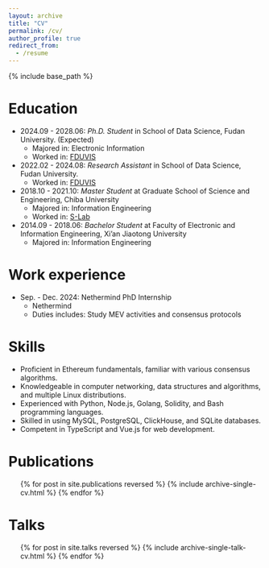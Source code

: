 ```yaml
---
layout: archive
title: "CV"
permalink: /cv/
author_profile: true
redirect_from:
  - /resume
---
```


{% include base_path %}

Education
======
* 2024.09 - 2028.06: *Ph.D. Student* in School of Data Science, Fudan University. (Expected)
  * Majored in: Electronic Information
  * Worked in: [FDUVIS](https://fduvis.net/)
* 2022.02 - 2024.08: *Research Assistant* in School of Data Science, Fudan University.
  * Worked in: [FDUVIS](https://fduvis.net/)
* 2018.10 - 2021.10: *Master Student* at Graduate School of Science and Engineering, Chiba University
  * Majored in: Information Engineering
  * Worked in: [S-Lab](https://www.s-lab.nd.chiba-u.jp/)
* 2014.09 - 2018.06: *Bachelor Student* at Faculty of Electronic and Information Engineering, Xi’an Jiaotong University
  * Majored in: Information Engineering

Work experience
======
* Sep. - Dec. 2024: Nethermind PhD Internship
  * Nethermind
  * Duties includes: Study MEV activities and consensus protocols
  
Skills
======
* Proficient in Ethereum fundamentals, familiar with various consensus algorithms.
* Knowledgeable in computer networking, data structures and algorithms, and multiple Linux distributions.
* Experienced with Python, Node.js, Golang, Solidity, and Bash programming languages.
* Skilled in using MySQL, PostgreSQL, ClickHouse, and SQLite databases.
* Competent in TypeScript and Vue.js for web development.

Publications
======
  <ul>{% for post in site.publications reversed %}
    {% include archive-single-cv.html %}
  {% endfor %}</ul>
  
Talks
======
  <ul>{% for post in site.talks reversed %}
    {% include archive-single-talk-cv.html  %}
  {% endfor %}</ul>

